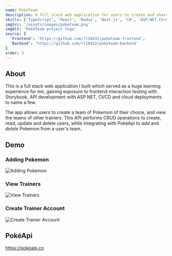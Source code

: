 ```yaml
---
name: PokéTeam
description: A full stack web application for users to create and share their dream Pokémon team 
skills: ['TypeScript', 'React', 'Redux', 'Next.js', 'C#', 'ASP.NET Core', 'MS SQL Server', 'Azure']
imgSrc: '/assets/images/poketeam.png'
imgAlt: 'PokéTeam project logo'
source: {
  'Frontend': 'https://github.com/rl16432/poketeam-frontend', 
  'Backend': 'https://github.com/rl16432/poketeam-backend'
}
order: 3
---
```


## About

This is a full stack web application I built which served as a huge learning experience for me, gaining exposure to frontend interaction testing with Storybook, API development with ASP.NET, CI/CD and cloud deployments to name a few.

The app allows users to create a team of Pokemon of their choice, and view the teams of other trainers. This API performs CRUD operations to create, read, update and delete users, while integrating with PokéApi to *add* and *delete* Pokemon from a user's team.
## Demo

### Adding Pokemon
![Adding Pokemon](/assets/images/poketeam-demo-1.gif)
### View Trainers
![View Trainers](/assets/images/poketeam-demo-2.gif)
### Create Trainer Account
![Create Trainer Account](/assets/images/poketeam-demo-3.gif)

## PokéApi
https://pokeapi.co
